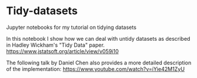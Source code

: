 # Tidy-datasets
Jupyter notebooks for my tutorial on tidying datasets

In this notebook I show how we can deal with untidy datasets as described in Hadley Wickham's "Tidy Data" paper.
https://www.jstatsoft.org/article/view/v059i10

The following talk by Daniel Chen also provides a more detailed description of the implementation:
https://www.youtube.com/watch?v=iYie42M1ZyU


